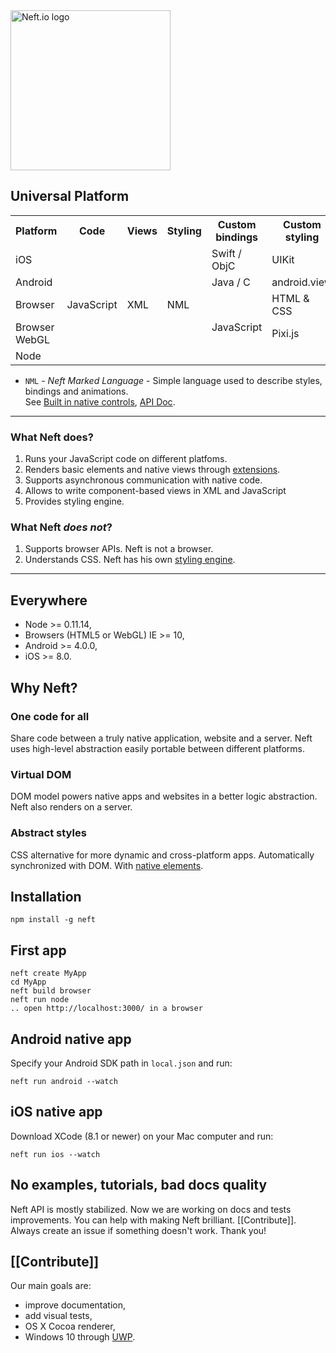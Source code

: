 <img src="https://cdn.rawgit.com/Neft-io/neft/master/media/neft-white-full.svg" alt="Neft.io logo" width="256" />

## Universal Platform

<table>
    <tr>
        <th>Platform</th>
        <th>Code</th>
        <th>Views</th>
        <th>Styling</th>
        <th>Custom bindings</th>
        <th>Custom styling</th>
    </tr>
    <tr>
        <td>iOS</td>
        <td rowspan="5">JavaScript</td>
        <td rowspan="5">XML</td>
        <td rowspan="5">NML</td>
        <td>Swift / ObjC</td>
        <td>UIKit</td>
    </tr>
    <tr>
        <td>Android</td>
        <td>Java / C</td>
        <td>android.view</td>
    </tr>
    <tr>
        <td>Browser</td>
        <td rowspan="3">JavaScript</td>
        <td>HTML & CSS</td>
    </tr>
    <tr>
        <td>Browser WebGL</td>
        <td>Pixi.js</td>
    </tr>
    <tr>
        <td>Node</td>
        <td></td>
    </tr>
</table>

- `NML` - *Neft Marked Language* - Simple language used to describe styles, bindings and animations.<br>See [Built in native controls](https://github.com/Neft-io/neft-default-styles), [API Doc](https://github.com/Neft-io/neft/wiki/Renderer-API).

* * *

### What Neft does?

1. Runs your JavaScript code on different platfoms.
2. Renders basic elements and native views through [extensions](https://github.com/Neft-io/neft/wiki/Extensions).
3. Supports asynchronous communication with native code.
4. Allows to write component-based views in XML and JavaScript
5. Provides styling engine.

### What Neft *does not*?

1. Supports browser APIs. Neft is not a browser.
2. Understands CSS. Neft has his own [styling engine](https://github.com/Neft-io/neft/wiki/Styles).

* * *

## Everywhere

- Node >= 0.11.14,
- Browsers (HTML5 or WebGL) IE >= 10,
- Android >= 4.0.0,
- iOS >= 8.0.

## Why Neft?

### One code for all

Share code between a truly native application, website and a server. Neft uses high-level abstraction easily portable between different platforms.

### Virtual DOM

DOM model powers native apps and websites in a better logic abstraction. Neft also renders on a server.

### Abstract styles

CSS alternative for more dynamic and cross-platform apps. Automatically synchronized with DOM. With [native elements](https://github.com/Neft-io/neft/wiki/Default-Styles).

## Installation

```
npm install -g neft
```

## First app

```
neft create MyApp
cd MyApp
neft build browser
neft run node
.. open http://localhost:3000/ in a browser
```

## Android native app

Specify your Android SDK path in `local.json` and run:

```
neft run android --watch
```

## iOS native app

Download XCode (8.1 or newer) on your Mac computer and run:

```
neft run ios --watch
```

## No examples, tutorials, bad docs quality

Neft API is mostly stabilized. Now we are working on docs and tests improvements. You can help with making Neft brilliant. [[Contribute]]. Always create an issue if something doesn't work. Thank you!

## [[Contribute]]

Our main goals are:
- improve documentation,
- add visual tests,
- OS X Cocoa renderer,
- Windows 10 through [UWP](https://en.wikipedia.org/wiki/Universal_Windows_Platform).

